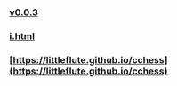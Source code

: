 ### [v0.0.3](https://github.com/littleflute/cchess0/edit/master/README.md)
### [i.html](i.html)
### [https://littleflute.github.io/cchess](https://littleflute.github.io/cchess)
